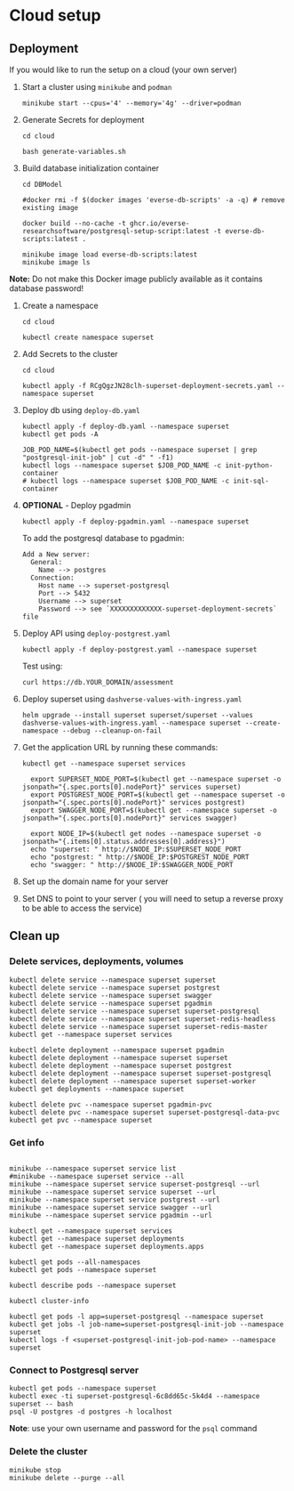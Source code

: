 # Cloud setup

## Deployment

If you would like to run the setup on a cloud (your own server)

1. Start a cluster using `minikube` and `podman`

    ```shell
    minikube start --cpus='4' --memory='4g' --driver=podman
    ```

1. Generate Secrets for deployment

    ```shell
    cd cloud

    bash generate-variables.sh
    ```

1. Build database initialization container

    ```shell
    cd DBModel

    #docker rmi -f $(docker images 'everse-db-scripts' -a -q) # remove existing image

    docker build --no-cache -t ghcr.io/everse-researchsoftware/postgresql-setup-script:latest -t everse-db-scripts:latest .

    minikube image load everse-db-scripts:latest
    minikube image ls
    ```

**Note:** Do not make this Docker image publicly available as it contains database password!

1. Create a namespace

    ```shell
    cd cloud

    kubectl create namespace superset
    ```

1. Add Secrets to the cluster

    ```shell
    cd cloud

    kubectl apply -f RCgQgzJN28clh-superset-deployment-secrets.yaml --namespace superset
    ```


1. Deploy db using `deploy-db.yaml`

    ```shell
    kubectl apply -f deploy-db.yaml --namespace superset
    kubectl get pods -A

    JOB_POD_NAME=$(kubectl get pods --namespace superset | grep "postgresql-init-job" | cut -d" " -f1)
    kubectl logs --namespace superset $JOB_POD_NAME -c init-python-container
    # kubectl logs --namespace superset $JOB_POD_NAME -c init-sql-container
    ```

1. **OPTIONAL** - Deploy pgadmin

    ```shell
    kubectl apply -f deploy-pgadmin.yaml --namespace superset
    ```

    To add the postgresql database to pgadmin:

    ```shell
    Add a New server:
      General:
        Name --> postgres
      Connection:
        Host name --> superset-postgresql
        Port --> 5432
        Username --> superset
        Password --> see `XXXXXXXXXXXXX-superset-deployment-secrets` file
    ```

1. Deploy API using `deploy-postgrest.yaml`

    ```shell
    kubectl apply -f deploy-postgrest.yaml --namespace superset
    ```

    Test using:

    ```shell
    curl https://db.YOUR_DOMAIN/assessment
    ```

1. Deploy superset using `dashverse-values-with-ingress.yaml`

    ```shell
    helm upgrade --install superset superset/superset --values dashverse-values-with-ingress.yaml --namespace superset --create-namespace --debug --cleanup-on-fail
    ```

1. Get the application URL by running these commands:

    ```shell
    kubectl get --namespace superset services
    ```

    ```shell
      export SUPERSET_NODE_PORT=$(kubectl get --namespace superset -o jsonpath="{.spec.ports[0].nodePort}" services superset)
      export POSTGREST_NODE_PORT=$(kubectl get --namespace superset -o jsonpath="{.spec.ports[0].nodePort}" services postgrest)
      export SWAGGER_NODE_PORT=$(kubectl get --namespace superset -o jsonpath="{.spec.ports[0].nodePort}" services swagger)

      export NODE_IP=$(kubectl get nodes --namespace superset -o jsonpath="{.items[0].status.addresses[0].address}")
      echo "superset: " http://$NODE_IP:$SUPERSET_NODE_PORT
      echo "postgrest: " http://$NODE_IP:$POSTGREST_NODE_PORT
      echo "swagger: " http://$NODE_IP:$SWAGGER_NODE_PORT
    ```

1. Set up the domain name for your server

1. Set DNS to point to your server ( you will need to setup a reverse proxy to be able to access the service)

## Clean up

### Delete services, deployments, volumes

```shell
kubectl delete service --namespace superset superset
kubectl delete service --namespace superset postgrest
kubectl delete service --namespace superset swagger
kubectl delete service --namespace superset pgadmin
kubectl delete service --namespace superset superset-postgresql
kubectl delete service --namespace superset superset-redis-headless
kubectl delete service --namespace superset superset-redis-master
kubectl get --namespace superset services

kubectl delete deployment --namespace superset pgadmin
kubectl delete deployment --namespace superset superset
kubectl delete deployment --namespace superset postgrest
kubectl delete deployment --namespace superset superset-postgresql
kubectl delete deployment --namespace superset superset-worker
kubectl get deployments --namespace superset

kubectl delete pvc --namespace superset pgadmin-pvc
kubectl delete pvc --namespace superset superset-postgresql-data-pvc
kubectl get pvc --namespace superset
```

### Get info

```shell

minikube --namespace superset service list
#minikube --namespace superset service --all
minikube --namespace superset service superset-postgresql --url
minikube --namespace superset service superset --url
minikube --namespace superset service postgrest --url
minikube --namespace superset service swagger --url
minikube --namespace superset service pgadmin --url

kubectl get --namespace superset services
kubectl get --namespace superset deployments
kubectl get --namespace superset deployments.apps

kubectl get pods --all-namespaces
kubectl get pods --namespace superset

kubectl describe pods --namespace superset

kubectl cluster-info

kubectl get pods -l app=superset-postgresql --namespace superset
kubectl get jobs -l job-name=superset-postgresql-init-job --namespace superset
kubectl logs -f <superset-postgresql-init-job-pod-name> --namespace superset
```

### Connect to Postgresql server

```shell
kubectl get pods --namespace superset
kubectl exec -ti superset-postgresql-6c8dd65c-5k4d4 --namespace superset -- bash
psql -U postgres -d postgres -h localhost
```

**Note**: use your own username and password for the `psql` command

### Delete the cluster

```shell
minikube stop
minikube delete --purge --all
```
